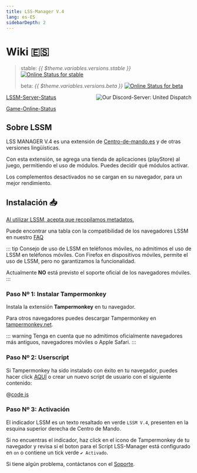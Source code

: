 ```yaml
---
title: LSS-Manager V.4
lang: es-ES
sidebarDepth: 2
---
```


# Wiki 🇪🇸 <Badge :text="'v' + $theme.variables.versions.short"/>

> stable: *{{ $theme.variables.versions.stable }}* [![Online Status for stable](https://status.lss-manager.de/api/badge/71/status?style=flat&upLabel=online&downLabel=offline)][lssm.status]
> 
> beta: *{{ $theme.variables.versions.beta }}* [![Online Status for beta](https://status.lss-manager.de/api/badge/72/status?style=flat&upLabel=online&downLabel=offline)][lssm.status]

<discord style="float: right;"><img src="https://discord.com/api/guilds/254167535446917120/embed.png?style=banner1" alt="Our Discord-Server: United Dispatch" data-prevent-zooming></discord>

[LSSM-Server-Status][lssm.status]

[Game-Online-Status](https://status.lss-manager.de/status/missionchief)

<!-- Do NOT edit anything above this line! Any edits will be removed as content is auto generated! -->

## Sobre LSSM

LSS MANAGER V.4 es una extensión de [Centro-de-mando.es][games.self] y de otras versiones lingüísticas.

Con esta extensión, se agrega una tienda de aplicaciones (playStore) al juego, permitiendo el uso de módulos. Puedes decidir qué módulos activar.

Los complementos desactivados no se cargan en su navegador, para un mejor rendimiento.


## Instalación 📥
[Al utilizar LSSM, acepta que recopilamos metadatos.][docs.metadata]

Puede encontrar una tabla con la compatibilidad de los navegadores LSSM en nuestro [FAQ](faq.md)

::: tip 
Consejo de uso de LSSM en teléfonos móviles, no admitimos el uso de LSSM en teléfonos móviles. Con Firefox en dispositivos móviles, permite el uso de LSSM,
pero no garantizamos la funcionalidad.

Actualmente **NO** está previsto el soporte oficial de los navegadores móviles.
:::

### Paso Nº 1: Instalar Tampermonkey
Instala la extensión **Tampermonkey** en tu navegador.

<tampermonkey-download-table/>

Para otros navegadores puedes descargar Tampermonkey en [tampermonkey.net][tampermonkey].

::: warning 
Tenga en cuenta que no admitimos oficialmente navegadores más antiguos, navegadores móviles o Apple Safari.
:::

### Paso Nº 2: Userscript
Si Tampermonkey ha sido instalado con éxito en tu navegador, puedes hacer click [AQUÍ][lssm.userscript] o crear un nuevo script de usuario con el siguiente contenido:

@[code js](@userscript)

### Paso Nº 3: Activación
El indicador LSSM es un texto resaltado en verde `LSSM V.4`, presenten en la esquina superior derecha de Centro de Mando.  

Si no encuentras el indicador, haz click en el icono de Tampermonkey de tu navegador y revisa si el boton para el Script LSS-Manager está configurado en `on` o contiene un tick verde `✔ Activado`. 

Si tiene algún problema, contáctanos con el [Soporte][docs.support].

<!-- ==START_FOOTER== Do NOT edit anything below this line! Any edits will be removed as content is auto generated! -->
[lssm.status]: https://status.lss-manager.de/
[lssm.discord]: https://discord.gg/RcTNjpB
[lssm.userscript]: https://v4.lss-manager.de/lssm-v4.user.js
[lssm.donations]: https://donate.lss-manager.de/
[docs]: https://docs.lss-manager.de/
[docs.apps]: /es_ES/apps/
[docs.appstore]: /es_ES/appstore/
[docs.bugs]: /es_ES/bugs/
[docs.error_report]: /es_ES/error_report/
[docs.faq]: /es_ES/faq/
[docs.metadata]: /es_ES/metadata/
[docs.other]: /es_ES/other/
[docs.settings]: /es_ES/settings/
[docs.suggestions]: /es_ES/suggestions/
[docs.support]: /es_ES/support/
[games.self]: https://centro-de-mando.es
[tampermonkey]: https://tampermonkey.net/
[github]: https://github.com/LSS-Manager/LSSM-V.4
[github.issues]: https://github.com/LSS-Manager/LSSM-V.4/issues
[github.issues.open]: https://github.com/LSS-Manager/LSSM-V.4/issues?q=is%3Aissue+is%3Aopen+label%3Abug